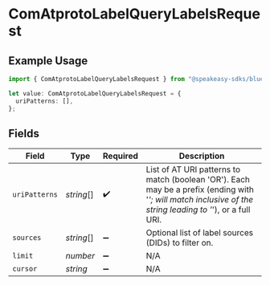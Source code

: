 # ComAtprotoLabelQueryLabelsRequest

## Example Usage

```typescript
import { ComAtprotoLabelQueryLabelsRequest } from "@speakeasy-sdks/bluesky/models/operations";

let value: ComAtprotoLabelQueryLabelsRequest = {
  uriPatterns: [],
};
```

## Fields

| Field                                                                                                                                                      | Type                                                                                                                                                       | Required                                                                                                                                                   | Description                                                                                                                                                |
| ---------------------------------------------------------------------------------------------------------------------------------------------------------- | ---------------------------------------------------------------------------------------------------------------------------------------------------------- | ---------------------------------------------------------------------------------------------------------------------------------------------------------- | ---------------------------------------------------------------------------------------------------------------------------------------------------------- |
| `uriPatterns`                                                                                                                                              | *string*[]                                                                                                                                                 | :heavy_check_mark:                                                                                                                                         | List of AT URI patterns to match (boolean 'OR'). Each may be a prefix (ending with '*'; will match inclusive of the string leading to '*'), or a full URI. |
| `sources`                                                                                                                                                  | *string*[]                                                                                                                                                 | :heavy_minus_sign:                                                                                                                                         | Optional list of label sources (DIDs) to filter on.                                                                                                        |
| `limit`                                                                                                                                                    | *number*                                                                                                                                                   | :heavy_minus_sign:                                                                                                                                         | N/A                                                                                                                                                        |
| `cursor`                                                                                                                                                   | *string*                                                                                                                                                   | :heavy_minus_sign:                                                                                                                                         | N/A                                                                                                                                                        |